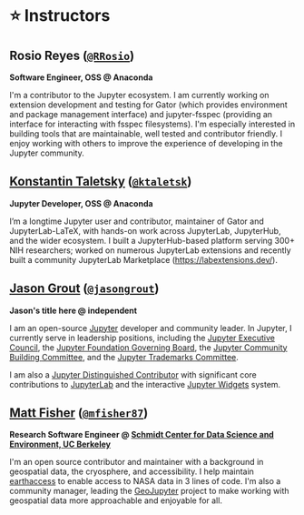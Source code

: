 # ⭐ Instructors

## Rosio Reyes ([`@RRosio`](https://github.com/rrosio))

**Software Engineer, OSS @ Anaconda**

I'm a contributor to the Jupyter ecosystem. I am currently working on extension development and testing for Gator (which provides environment and package management interface) and jupyter-fsspec (providing an interface for interacting with fsspec filesystems). I'm especially interested in building tools that are maintainable, well tested and contributor friendly. I enjoy working with others to improve the experience of developing in the Jupyter community.


## [Konstantin Taletsky](https://taletskiy.com/) ([`@ktaletsk`](https://github.com/ktaletsk))

**Jupyter Developer, OSS @ Anaconda**

I’m a longtime Jupyter user and contributor, maintainer of Gator and JupyterLab-LaTeX, with hands-on work across JupyterLab, JupyterHub, and the wider ecosystem. I built a JupyterHub-based platform serving 300+ NIH researchers; worked on numerous JupyterLab extensions and recently built a community JupyterLab Marketplace (https://labextensions.dev/).


## [Jason Grout](https://jasongrout.org/) ([`@jasongrout`](https://github.com/jasongrout/))

**Jason's title here @ independent**

I am an open-source [Jupyter](https://jupyter.org/) developer and community leader.
In Jupyter, I currently serve in leadership positions, including the
[Jupyter Executive Council](https://jupyter.org/about#executive-council-members), the
[Jupyter Foundation Governing Board](https://jupyterfoundation.org/), the
[Jupyter Community Building Committee](https://jupyter.org/governance/people.html#community-building-subcommittee),
and the
[Jupyter Trademarks Committee](https://jupyter.org/governance/people.html#trademark-subcommittee).

I am also a
[Jupyter Distinguished Contributor](https://jupyter.org/about#distinguished-contributors)
with significant core contributions to
[JupyterLab](https://jupyterlab.readthedocs.io/en/stable/) and the interactive
[Jupyter Widgets](http://ipywidgets.readthedocs.io/en/stable/) system.


## [Matt Fisher](https://mfisher87.github.io) ([`@mfisher87`](https://github.com/mfisher87/))

**Research Software Engineer @ [Schmidt Center for Data Science and Environment, UC Berkeley](https://dse.berkeley.edu/)**

I'm an open source contributor and maintainer with a background in geospatial data, the
cryosphere, and accessibility. I help maintain
[earthaccess](https://earthaccess.readthedocs.io/) to enable access to NASA data in 3
lines of code.
I'm also a community manager, leading the
[GeoJupyter](https://geojupyter.org/) project to make working with geospatial data more
approachable and enjoyable for all.
